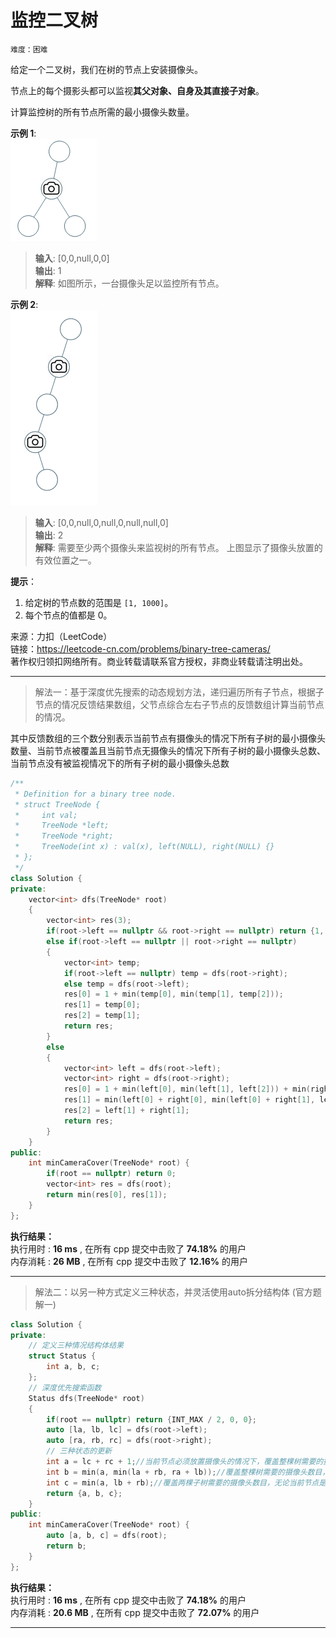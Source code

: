 # 监控二叉树 #  
`难度：困难` 

给定一个二叉树，我们在树的节点上安装摄像头。  

节点上的每个摄影头都可以监视**其父对象、自身及其直接子对象**。  

计算监控树的所有节点所需的最小摄像头数量。  

**示例 1**:  
![](../pic/bst_cameras_01.png "示例图1")  
>**输入**: [0,0,null,0,0]  
>**输出**: 1  
>**解释**: 如图所示，一台摄像头足以监控所有节点。  

**示例 2**:  
![](../pic/bst_cameras_02.png "示例图2")  
>**输入**: [0,0,null,0,null,0,null,null,0]  
>**输出**: 2  
>**解释**: 需要至少两个摄像头来监视树的所有节点。 上图显示了摄像头放置的有效位置之一。  

**提示**：  
1. 给定树的节点数的范围是 `[1, 1000]`。  
2. 每个节点的值都是 0。  

来源：力扣（LeetCode）  
链接：https://leetcode-cn.com/problems/binary-tree-cameras/  
著作权归领扣网络所有。商业转载请联系官方授权，非商业转载请注明出处。  

---  
>解法一：基于深度优先搜索的动态规划方法，递归遍历所有子节点，根据子节点的情况反馈结果数组，父节点综合左右子节点的反馈数组计算当前节点的情况。  

其中反馈数组的三个数分别表示当前节点有摄像头的情况下所有子树的最小摄像头数量、当前节点被覆盖且当前节点无摄像头的情况下所有子树的最小摄像头总数、当前节点没有被监视情况下的所有子树的最小摄像头总数  

```C++  
/**
 * Definition for a binary tree node.
 * struct TreeNode {
 *     int val;
 *     TreeNode *left;
 *     TreeNode *right;
 *     TreeNode(int x) : val(x), left(NULL), right(NULL) {}
 * };
 */
class Solution {
private:
    vector<int> dfs(TreeNode* root)
    {
        vector<int> res(3);
        if(root->left == nullptr && root->right == nullptr) return {1, 1007, 0};
        else if(root->left == nullptr || root->right == nullptr)
        {
            vector<int> temp;
            if(root->left == nullptr) temp = dfs(root->right);
            else temp = dfs(root->left);
            res[0] = 1 + min(temp[0], min(temp[1], temp[2]));
            res[1] = temp[0];
            res[2] = temp[1];
            return res;
        }
        else
        {
            vector<int> left = dfs(root->left);
            vector<int> right = dfs(root->right);
            res[0] = 1 + min(left[0], min(left[1], left[2])) + min(right[0], min(right[1], right[2]));
            res[1] = min(left[0] + right[0], min(left[0] + right[1], left[1] + right[0]));
            res[2] = left[1] + right[1];
            return res;
        }
    }
public:
    int minCameraCover(TreeNode* root) {
        if(root == nullptr) return 0;
        vector<int> res = dfs(root);
        return min(res[0], res[1]);
    }
};
```  

**执行结果：**  
执行用时 : **16 ms** , 在所有 cpp 提交中击败了 **74.18%** 的用户  
内存消耗 : **26 MB** , 在所有 cpp 提交中击败了 **12.16%** 的用户  

---  
>解法二：以另一种方式定义三种状态，并灵活使用auto拆分结构体 (官方题解一)  

```C++  
class Solution {
private:
    // 定义三种情况结构体结果
    struct Status {
        int a, b, c;
    };
    // 深度优先搜索函数
    Status dfs(TreeNode* root)
    {
        if(root == nullptr) return {INT_MAX / 2, 0, 0};
        auto [la, lb, lc] = dfs(root->left);
        auto [ra, rb, rc] = dfs(root->right);
        // 三种状态的更新
        int a = lc + rc + 1;//当前节点必须放置摄像头的情况下，覆盖整棵树需要的摄像头数目
        int b = min(a, min(la + rb, ra + lb));//覆盖整棵树需要的摄像头数目，无论当前节点是否放置摄像头
        int c = min(a, lb + rb);//覆盖两棵子树需要的摄像头数目，无论当前节点是否被监控到
        return {a, b, c};
    }
public:
    int minCameraCover(TreeNode* root) {
        auto [a, b, c] = dfs(root);
        return b;
    }
};
```  

**执行结果：**  
执行用时 : **16 ms** , 在所有 cpp 提交中击败了 **74.18%** 的用户  
内存消耗 : **20.6 MB** , 在所有 cpp 提交中击败了 **72.07%** 的用户  

---  